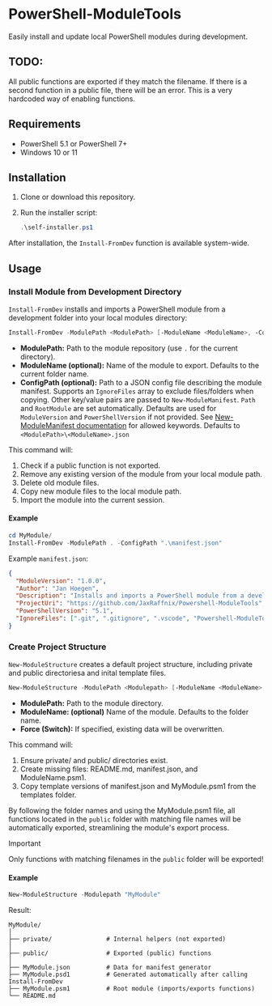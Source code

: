 # PowerShell-ModuleTools

Easily install and update local PowerShell modules during development.

## TODO:

All public functions are exported if they match the filename. If there is a second function in a public file, there will be an error. This is a very hardcoded way of enabling functions.

## Requirements

- PowerShell 5.1 or PowerShell 7+
- Windows 10 or 11

## Installation

1. Clone or download this repository.
2. Run the installer script:

    ```powershell
    .\self-installer.ps1
    ```

After installation, the `Install-FromDev` function is available system-wide.

## Usage

### Install Module from Development Directory

`Install-FromDev` installs and imports a PowerShell module from a development folder into your local modules directory:

```powershell
Install-FromDev -ModulePath <ModulePath> [-ModuleName <ModuleName>, -ConfigPath <ConfigPath>]
```

- **ModulePath:** Path to the module repository (use `.` for the current directory).
- **ModuleName (optional):** Name of the module to export. Defaults to the current folder name.
- **ConfigPath (optional):** Path to a JSON config file describing the module manifest. Supports an `IgnoreFiles` array to exclude files/folders when copying. Other key/value pairs are passed to `New-ModuleManifest`. `Path` and `RootModule` are set automatically. Defaults are used for `ModuleVersion` and `PowerShellVersion` if not provided. See [New-ModuleManifest documentation](https://learn.microsoft.com/powershell/module/microsoft.powershell.core/new-modulemanifest?view=powershell-7.5) for allowed keywords. Defaults to `<ModulePath>\<ModuleName>.json`


This command will:

1. Check if a public function is not exported.
1. Remove any existing version of the module from your local module path.
2. Delete old module files.
3. Copy new module files to the local module path.
4. Import the module into the current session.

#### Example

```powershell
cd MyModule/
Install-FromDev -ModulePath . -ConfigPath ".\manifest.json"
```

Example `manifest.json`:

```json
{
  "ModuleVersion": "1.0.0",
  "Author": "Jan Hoegen",
  "Description": "Installs and imports a PowerShell module from a development folder into the user's module path.",
  "ProjectUri": "https://github.com/JaxRaffnix/Powershell-ModuleTools",
  "PowerShellVersion": "5.1",
  "IgnoreFiles": [".git", ".gitignore", ".vscode", "Powershell-ModuleTools.json", "self-installer.ps1"]
}
```

### Create Project Structure

`New-ModuleStructure` creates a default project structure, including private and public directoriesa and inital template files.

```powershell
New-ModuleStructure -ModulePath <Modulepath> [-ModuleName <ModuleName>, -Force]
```

- **ModulePath:** Path to the module directory.
- **ModuleName: (optional)** Name of the module. Defaults to the folder name.
- **Force (Switch):** If specified, existing data will be overwritten.

This command will:

1. Ensure private/ and public/ directories exist.
2. Create missing files: README.md, manifest.json, and ModuleName.psm1.
3. Copy template versions of manifest.json and MyModule.psm1 from the templates folder.


By following the folder names and using the MyModule.psm1 file, all functions located in the `public` folder with matching file names will be automatically exported, streamlining the module's export process.

> [!Important]
> Only functions with matching filenames in the `public` folder will be exported!

#### Example

```powershell
New-ModuleStructure -Modulepath "MyModule"
```

Result:

```text
MyModule/
│
├── private/               # Internal helpers (not exported)
│
├── public/                # Exported (public) functions
│
├── MyModule.json          # Data for manifest generator
├── MyModule.psd1          # Generated automatically after calling Install-FromDev
├── MyModule.psm1          # Root module (imports/exports functions)
└── README.md
```
